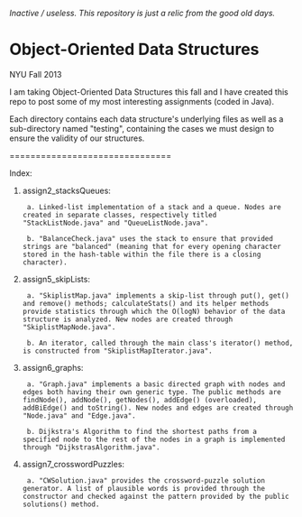 *Inactive / useless. This repository is just a relic from the good old days.*


Object-Oriented Data Structures
===============================
 
 NYU Fall 2013
 
I am taking Object-Oriented Data Structures this fall and I have created this repo
to post some of my most interesting assignments (coded in Java).

Each directory contains each data structure's underlying files as well as a
sub-directory named "testing", containing the cases we must design to
ensure the validity of our structures.

===============================

Index:

1. assign2_stacksQueues: 

        a. Linked-list implementation of a stack and a queue. Nodes are created in separate classes, respectively titled "StackListNode.java" and "QueueListNode.java".
        
        b. "BalanceCheck.java" uses the stack to ensure that provided strings are "balanced" (meaning that for every opening character stored in the hash-table within the file there is a closing character).
        

2. assign5_skipLists: 

        a. "SkiplistMap.java" implements a skip-list through put(), get() and remove() methods; calculateStats() and its helper methods provide statistics through which the O(logN) behavior of the data structure is analyzed. New nodes are created through "SkiplistMapNode.java".
        
        b. An iterator, called through the main class's iterator() method, is constructed from "SkiplistMapIterator.java".

3. assign6_graphs:
  
        a. "Graph.java" implements a basic directed graph with nodes and edges both having their own generic type. The public methods are findNode(), addNode(), getNodes(), addEdge() (overloaded), addBiEdge() and toString(). New nodes and edges are created through "Node.java" and "Edge.java".
        
        b. Dijkstra's Algorithm to find the shortest paths from a specified node to the rest of the nodes in a graph is implemented through "DijkstrasAlgorithm.java".

4. assign7_crosswordPuzzles:
  
        a. "CWSolution.java" provides the crossword-puzzle solution generator. A list of plausible words is provided through the constructor and checked against the pattern provided by the public solutions() method.
